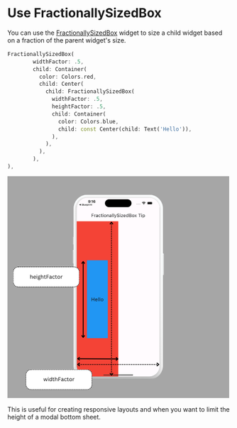 # Use FractionallySizedBox
You can use the [FractionallySizedBox](https://api.flutter.dev/flutter/widgets/FractionallySizedBox-class.html) widget to size a child widget based on a fraction of the parent widget's size.

```dart
FractionallySizedBox(
        widthFactor: .5,
        child: Container(
          color: Colors.red,
          child: Center(
            child: FractionallySizedBox(
              widthFactor: .5,
              heightFactor: .5,
              child: Container(
                color: Colors.blue,
                child: const Center(child: Text('Hello')),
              ),
            ),
          ),
        ),
),
```

![demo](diagram.png)

This is useful for creating responsive layouts and when you want to limit the height of a modal bottom sheet.